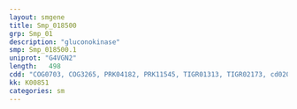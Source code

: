 ```yaml
---
layout: smgene
title: Smp_018500
grp: Smp_01
description: "gluconokinase"
smp: Smp_018500.1
uniprot: "G4VGN2"
length:   498
cdd: "COG0703, COG3265, PRK04182, PRK11545, TIGR01313, TIGR02173, cd02021, cl17190, pfam01202"
kk: K00851
categories: sm
---
```

